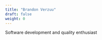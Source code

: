 ```yaml
---
title: "Brandon Verzuu"
draft: false
weight: 0
---
```


Software development and quality enthusiast
